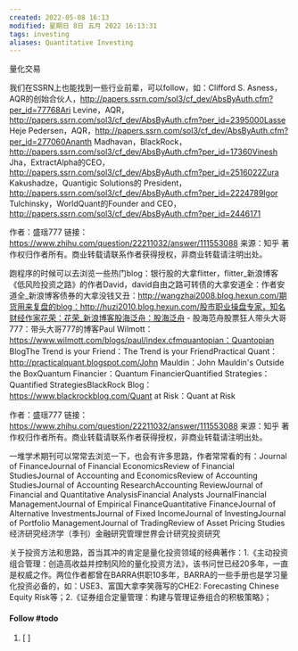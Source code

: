 ```yaml
---
created: 2022-05-08 16:13
modified: 星期日 8日 五月 2022 16:13:31
tags: investing
aliases: Quantitative Investing
---
```


量化交易

我们在SSRN上也能找到一些行业前辈，可以follow，如：Clifford S. Asness，AQR的创始合伙人，http://papers.ssrn.com/sol3/cf_dev/AbsByAuth.cfm?per_id=77768Ari Levine，AQR，http://papers.ssrn.com/sol3/cf_dev/AbsByAuth.cfm?per_id=2395000Lasse Heje Pedersen，AQR，http://papers.ssrn.com/sol3/cf_dev/AbsByAuth.cfm?per_id=277060Ananth Madhavan，BlackRock，http://papers.ssrn.com/sol3/cf_dev/AbsByAuth.cfm?per_id=17360Vinesh Jha，ExtractAlpha的CEO，http://papers.ssrn.com/sol3/cf_dev/AbsByAuth.cfm?per_id=2516022Zura Kakushadze，Quantigic Solutions的 President，http://papers.ssrn.com/sol3/cf_dev/AbsByAuth.cfm?per_id=2224789Igor Tulchinsky，WorldQuant的Founder and CEO，http://papers.ssrn.com/sol3/cf_dev/AbsByAuth.cfm?per_id=2446171

作者：盛瑶777
链接：https://www.zhihu.com/question/22211032/answer/111553088
来源：知乎
著作权归作者所有。商业转载请联系作者获得授权，非商业转载请注明出处。

跑程序的时候可以去浏览一些热门blog：银行股的大拿flitter，flitter_新浪博客《低风险投资之路》的作者David，david自由之路可转债的大拿安道全：作者安道全_新浪博客债券的大拿没钱又丑：http://wangzhai2008.blog.hexun.com/期货用来复盘的blog：http://huzi2010.blog.hexun.com/股市职业操盘专家，知名财经作家花荣：花荣_新浪博客股海泛舟：股海泛舟 - 股海范舟股票狂人带头大哥777：带头大哥777的博客Paul Wilmott：https://www.wilmott.com/blogs/paul/index.cfmquantopian：Quantopian BlogThe Trend is your Friend：The Trend is your FriendPractical Quant：http://practicalquant.blogspot.com/John Mauldin：John Mauldin's Outside the BoxQuantum Financier：Quantum FinancierQuantified Strategies：Quantified StrategiesBlackRock Blog：https://www.blackrockblog.com/Quant at Risk：Quant at Risk

作者：盛瑶777
链接：https://www.zhihu.com/question/22211032/answer/111553088
来源：知乎
著作权归作者所有。商业转载请联系作者获得授权，非商业转载请注明出处。

一堆学术期刊可以常常去浏览一下，也会有许多思路，作者常常看的有：Journal of FinanceJournal of Financial EconomicsReview of Financial StudiesJournal of Accounting and EconomicsReview of Accounting StudiesJournal of Accounting ResearchAccounting ReviewJournal of Financial and Quantitative AnalysisFinancial Analysts JournalFinancial ManagementJournal of Empirical FinanceQuantitative FinanceJournal of Alternative InvestmentsJournal of Fixed IncomeJournal of InvestingJournal of Portfolio ManagementJournal of TradingReview of Asset Pricing Studies经济研究经济学（季刊）金融研究管理世界会计研究投资研究

关于投资方法和思路，首当其冲的肯定是量化投资领域的经典著作：1.《主动投资组合管理：创造高收益并控制风险的量化投资方法》，该书问世已经20多年，一直是权威之作。两位作者都曾在BARRA供职10多年，BARRA的一些手册也是学习量化投资必备的，如：USE3、富国大拿李笑薇写的CHE2: Forecasting Chinese Equity Risk等；2.《证券组合定量管理：构建与管理证券组合的积极策略》；


#### Follow #todo 
1. [ ] 